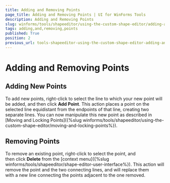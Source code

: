 ```yaml
---
title: Adding and Removing Points
page_title: Adding and Removing Points | UI for WinForms Tools
description: Adding and Removing Points
slug: winforms/tools/shapeeditor/using-the-custom-shape-editor/adding-and-removing-points
tags: adding,and,removing,points
published: True
position: 2
previous_url: tools-shapeeditor-using-the-custom-shape-editor-adding-and-removing-points
---
```


# Adding and Removing Points

## Adding New Points

To add new points, right-click to select the line to which your new point will be added, and then click __Add Point__. This action places a point on the selected line equidistant from the endpoints of that line, creating two separate lines. You can now manipulate this new point as described in [Moving and Locking Points]({%slug winforms/tools/shapeeditor/using-the-custom-shape-editor/moving-and-locking-points%}).

## Removing Points

To remove an existing point, right-click to select the point, and then click __Delete__ from the [context menu]({%slug winforms/tools/shapeeditor/shape-editor-user-interface%}). This action will remove the point and the two connecting lines, and will replace them with a new line connecting the points adjacent to the one removed.


